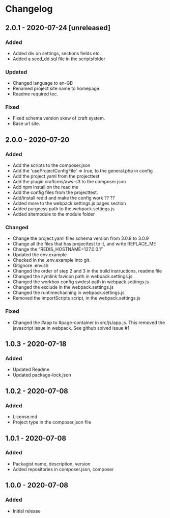 # Changelog

## 2.0.1 - 2020-07-24 [unreleased]

### Added
- Added div on settings, sections fields etc.
- Added a seed_dd.sql file in the scriptsfolder

### Updated
- Changed language to en-GB
- Renamed project site name to homepage.
- Readme required tec.

### Fixed
- Fixed schema version skew of craft system.
- Base url site.


## 2.0.0 - 2020-07-20
### Added
- Add the scripts to the composer.json
- Add the 'useProjectConfigFile' => true, to the general.php in config
- Add the project.yaml from the projecttest
- Add the plugin craftcms/aws-s3 to the composer.json
- Add npm install on the read me
- Add the config files from the projecttest.
- Add/install redid and make the config work ?? ??
- Added more to the webpack.settings.js pages section
- Added purgecss path to the webpack.settings.js
- Added sitemodule to the module folder

### Changed
- Change the project.yaml files schema version from 3.0.8 to 3.0.9
- Change all the files that has projecttest to it, and write REPLACE_ME
- Change the “REDIS_HOSTNAME=127.0.0.1”
- Updated the env.example
- Checked in the .env.example into git.
- Gitignore .env.sh
- Changed the order of step 2 and 3 in the build instructions, readme file
- Changed the symlink favicon path in webpack.settings.js
- Changed the workbox config swdest path in webpack.settings.js
- Changed the exclude in the webpack.settings.js
- Changed the runtimechaching in webpack.settings.js
- Removed the importScripts script, in the webpack.settings.js

### Fixed
- Changed the #app to #page-container in src/js/app.js. This removed the javascript issue in webpack. See github solved issue #1

## 1.0.3 - 2020-07-18
### Added
- Updated Readme
- Updated package-lock.json

## 1.0.2 - 2020-07-08
### Added
- License.md
- Project type in the composer.json file

## 1.0.1 - 2020-07-08
### Added
- Packagist name, description, version
- Added repositories in composer.json, composer

## 1.0.0 - 2020-07-08
### Added
- Initial release
